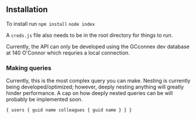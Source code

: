 ## Installation

To install run 
`npm install`
`node index`

A `creds.js` file also needs to be in the root directory for things to run.

Currently, the API can only be developed using the GCconnex dev database at 140 O'Connor which requries a local connection.

### Making queries

Currently, this is the most complex query you can make. Nesting is currently being developed/optimized; however, deeply nesting anything will greatly hinder performance. A cap on how deeply nested queries can be will probably be implemented soon.

`
{
  users {
    guid
    name
    colleagues {
      guid
      name
    }
  }
}
`